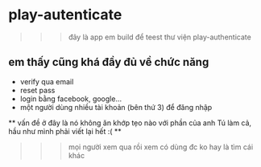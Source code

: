 
# play-autenticate

>>> đây là app em build để teest  thư viện play-authenticate

## em thấy cũng khá đầy đủ về chức năng
- verify qua email
- reset pass
- login bằng facebook, google...
- một người dùng nhiều tài khoản (bên thứ 3) để đăng nhập

** vấn đề ở đây  là nó không ăn khớp tẹo nào với phần của anh Tú làm cả, hầu như mình phải viết lại hết :( **

>>> mọi người xem qua rồi xem có dùng đc ko hay là tìm cái khác
